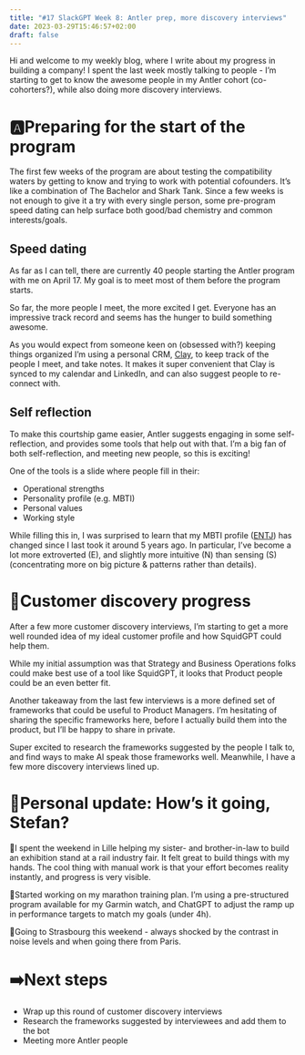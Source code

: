 ```yaml
---
title: "#17 SlackGPT Week 8: Antler prep, more discovery interviews"
date: 2023-03-29T15:46:57+02:00
draft: false
---
```

Hi and welcome to my weekly blog, where I write about my progress in building a company! I spent the last week mostly talking to people - I’m starting to get to know the awesome people in my Antler cohort (co-cohorters?), while also doing more discovery interviews. 

# 🅰️Preparing for the start of the program

The first few weeks of the program are about testing the compatibility waters by getting to know and trying to work with potential cofounders. It’s like a combination of The Bachelor and Shark Tank. Since a few weeks is not enough to give it a try with every single person, some pre-program speed dating can help surface both good/bad chemistry and common interests/goals.

## Speed dating

As far as I can tell, there are currently 40 people starting the Antler program with me on April 17. My goal is to meet most of them before the program starts. 

So far, the more people I meet, the more excited I get. Everyone has an impressive track record and seems has the hunger to build something awesome. 

As you would expect from someone keen on (obsessed with?) keeping things organized I’m using a personal CRM, [Clay](https://clay.earth/), to keep track of the people I meet, and take notes. It makes it super convenient that Clay is synced to my calendar and LinkedIn, and can also suggest people to re-connect with. 

## Self reflection

To make this courtship game easier, Antler suggests engaging in some self-reflection, and provides some tools that help out with that. I’m a big fan of both self-reflection, and meeting new people, so this is exciting!

One of the tools is a slide where people fill in their:

- Operational strengths
- Personality profile (e.g. MBTI)
- Personal values
- Working style

While filling this in, I was surprised to learn that my MBTI profile ([ENTJ](https://www.16personalities.com/entj-personality)) has changed since I last took it around 5 years ago. In particular, I’ve become a lot more extroverted (E), and slightly more intuitive (N) than sensing (S) (concentrating more on big picture & patterns rather than details). 

# 🙋Customer discovery progress

After a few more customer discovery interviews, I’m starting to get a more well rounded idea of my ideal customer profile and how SquidGPT could help them.

While my initial assumption was that Strategy and Business Operations folks could make best use of a tool like SquidGPT, it looks that Product people could be an even better fit.

Another takeaway from the last few interviews is a more defined set of frameworks that could be useful to Product Managers. I’m hesitating of sharing the specific frameworks here, before I actually build them into the product, but I’ll be happy to share in private. 

Super excited to research the frameworks suggested by the people I talk to, and find ways to make AI speak those frameworks well. Meanwhile, I have a few more discovery interviews lined up.

# 🗿Personal update: How’s it going, Stefan?

🔨I spent the weekend in Lille helping my sister- and brother-in-law to build an exhibition stand at a rail industry fair. It felt great to build things with my hands. The cool thing with manual work is that your effort becomes reality instantly, and progress is very visible. 

🏃Started working on my marathon training plan. I’m using a pre-structured program available for my Garmin watch, and ChatGPT to adjust the ramp up in performance targets to match my goals (under 4h).  

🚅Going to Strasbourg this weekend - always shocked by the contrast in noise levels and when going there from Paris.

# ➡️Next steps

- Wrap up this round of customer discovery interviews
- Research the frameworks suggested by interviewees and add them to the bot
- Meeting more Antler people
